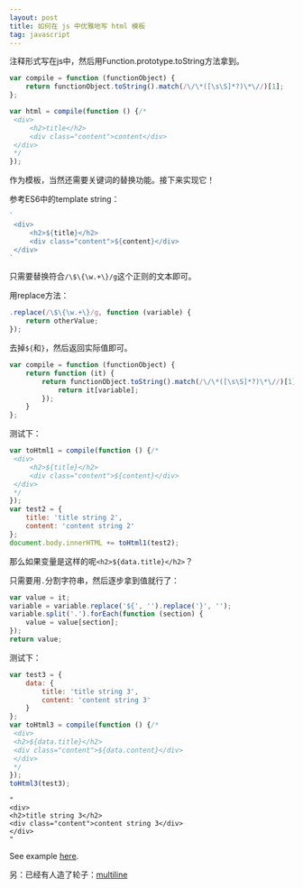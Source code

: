 ```yaml
---
layout: post
title: 如何在 js 中优雅地写 html 模板
tag: javascript
---
```


注释形式写在js中，然后用Function.prototype.toString方法拿到。

```js
var compile = function (functionObject) {
    return functionObject.toString().match(/\/\*([\s\S]*?)\*\//)[1];
};

var html = compile(function () {/*
 <div>
     <h2>title</h2>
     <div class="content">content</div>
 </div>
 */
});
```

作为模板，当然还需要关键词的替换功能。接下来实现它！

参考ES6中的template string：

```js
`
 <div>
     <h2>${title}</h2>
     <div class="content">${content}</div>
 </div>
`
```

只需要替换符合`/\$\{\w.+\}/g`这个正则的文本即可。

用replace方法：

```js
.replace(/\$\{\w.+\}/g, function (variable) {
    return otherValue;
});
```

去掉`${`和`}`，然后返回实际值即可。

```js
var compile = function (functionObject) {
    return function (it) {
        return functionObject.toString().match(/\/\*([\s\S]*?)\*\//)[1].replace(/\$\{\w.+\}/g, function (variable) {
            return it[variable];
        });
    }
};
```

测试下：

```js
var toHtml1 = compile(function () {/*
 <div>
     <h2>${title}</h2>
     <div class="content">${content}</div>
 </div>
 */
});
var test2 = {
    title: 'title string 2',
    content: 'content string 2'
};
document.body.innerHTML += toHtml1(test2);
```

那么如果变量是这样的呢`<h2>${data.title}</h2>`？

只需要用`.`分割字符串，然后逐步拿到值就行了：

```js
var value = it;
variable = variable.replace('${', '').replace('}', '');
variable.split('.').forEach(function (section) {
    value = value[section];
});
return value;
```

测试下：

```js
var test3 = {
    data: {
        title: 'title string 3',
        content: 'content string 3'
    }
};
var toHtml3 = compile(function () {/*
 <div>
 <h2>${data.title}</h2>
 <div class="content">${data.content}</div>
 </div>
 */
});
toHtml3(test3);
```

```
"
<div>
<h2>title string 3</h2>
<div class="content">content string 3</div>
</div>
"
```

See example [here](http://vivaxy.github.io/course/javascript/template-engine/).

另：已经有人造了轮子：[multiline](https://github.com/sindresorhus/multiline)
